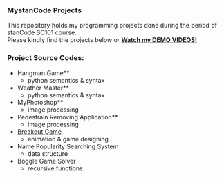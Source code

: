 ### MystanCode Projects
This repository holds my programming projects done during the period of stanCode SC101 course.
<br> Please kindly find the projects below or **[Watch my DEMO VIDEOS!](https://youtube.com/playlist?list=PL0ImPjJGn-cODjSIvgFjj1BZFjYfI2yyP&feature=shared)**

### Project Source Codes:
- Hangman Game**
    - python semantics & syntax
- Weather Master**
    - python semantics & syntax
- MyPhotoshop**
    - image processing
- Pedestrain Removing Application**
    - image processing
- [Breakout Game](https://github.com/leticiawu/MystanCodeProjects/blob/main/SC101_A2/breakout.py)
    - animation & game designing
- Name Popularity Searching System
    - data structure
- Boggle Game Solver
    - recursive functions
